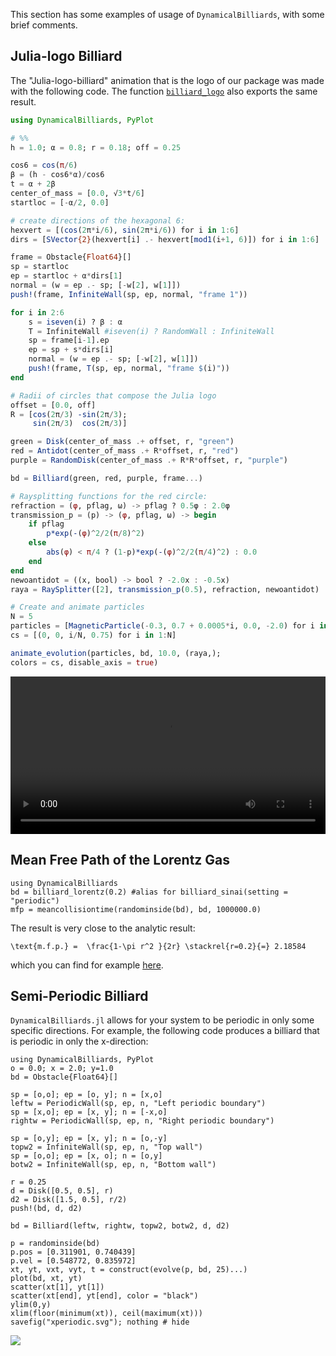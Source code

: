 This section has some examples of usage of `DynamicalBilliards`, with some brief
comments.

## Julia-logo Billiard
The "Julia-logo-billiard" animation that is the logo of our package was made with the following code. The function [`billiard_logo`](@ref) also exports the same result.
```julia
using DynamicalBilliards, PyPlot

# %%
h = 1.0; α = 0.8; r = 0.18; off = 0.25

cos6 = cos(π/6)
β = (h - cos6*α)/cos6
t = α + 2β
center_of_mass = [0.0, √3*t/6]
startloc = [-α/2, 0.0]

# create directions of the hexagonal 6:
hexvert = [(cos(2π*i/6), sin(2π*i/6)) for i in 1:6]
dirs = [SVector{2}(hexvert[i] .- hexvert[mod1(i+1, 6)]) for i in 1:6]

frame = Obstacle{Float64}[]
sp = startloc
ep = startloc + α*dirs[1]
normal = (w = ep .- sp; [-w[2], w[1]])
push!(frame, InfiniteWall(sp, ep, normal, "frame 1"))

for i in 2:6
    s = iseven(i) ? β : α
    T = InfiniteWall #iseven(i) ? RandomWall : InfiniteWall
    sp = frame[i-1].ep
    ep = sp + s*dirs[i]
    normal = (w = ep .- sp; [-w[2], w[1]])
    push!(frame, T(sp, ep, normal, "frame $(i)"))
end

# Radii of circles that compose the Julia logo
offset = [0.0, off]
R = [cos(2π/3) -sin(2π/3);
     sin(2π/3)  cos(2π/3)]

green = Disk(center_of_mass .+ offset, r, "green")
red = Antidot(center_of_mass .+ R*offset, r, "red")
purple = RandomDisk(center_of_mass .+ R*R*offset, r, "purple")

bd = Billiard(green, red, purple, frame...)

# Raysplitting functions for the red circle:
refraction = (φ, pflag, ω) -> pflag ? 0.5φ : 2.0φ
transmission_p = (p) -> (φ, pflag, ω) -> begin
    if pflag
        p*exp(-(φ)^2/2(π/8)^2)
    else
        abs(φ) < π/4 ? (1-p)*exp(-(φ)^2/2(π/4)^2) : 0.0
    end
end
newoantidot = ((x, bool) -> bool ? -2.0x : -0.5x)
raya = RaySplitter([2], transmission_p(0.5), refraction, newoantidot)

# Create and animate particles
N = 5
particles = [MagneticParticle(-0.3, 0.7 + 0.0005*i, 0.0, -2.0) for i in 1:N]
cs = [(0, 0, i/N, 0.75) for i in 1:N]

animate_evolution(particles, bd, 10.0, (raya,);
colors = cs, disable_axis = true)
```

<video width="100%" height="auto" controls>
<source src="https://raw.githubusercontent.com/JuliaDynamics/JuliaDynamicsDocumentation.jl/master/animations/billiards/DynamicalBilliards_v3.mp4?raw=true" type="video/mp4">
</video>

## Mean Free Path of the Lorentz Gas
```@example tut3
using DynamicalBilliards
bd = billiard_lorentz(0.2) #alias for billiard_sinai(setting = "periodic")
mfp = meancollisiontime(randominside(bd), bd, 1000000.0)
```
The result is very close to the analytic result:

``\text{m.f.p.} =  \frac{1-\pi r^2 }{2r} \stackrel{r=0.2}{=} 2.18584 ``

which you can find for example [here](http://www.cmls.polytechnique.fr/perso/golse/Surveys/FGIcmp03.pdf).

## Semi-Periodic Billiard
`DynamicalBilliards.jl` allows for your system to be periodic in only some specific
directions. For example, the following code produces a billiard that is periodic
in only the x-direction:

```@example tut3
using DynamicalBilliards, PyPlot
o = 0.0; x = 2.0; y=1.0
bd = Obstacle{Float64}[]

sp = [o,o]; ep = [o, y]; n = [x,o]
leftw = PeriodicWall(sp, ep, n, "Left periodic boundary")
sp = [x,o]; ep = [x, y]; n = [-x,o]
rightw = PeriodicWall(sp, ep, n, "Right periodic boundary")

sp = [o,y]; ep = [x, y]; n = [o,-y]
topw2 = InfiniteWall(sp, ep, n, "Top wall")
sp = [o,o]; ep = [x, o]; n = [o,y]
botw2 = InfiniteWall(sp, ep, n, "Bottom wall")

r = 0.25
d = Disk([0.5, 0.5], r)
d2 = Disk([1.5, 0.5], r/2)
push!(bd, d, d2)

bd = Billiard(leftw, rightw, topw2, botw2, d, d2)

p = randominside(bd)
p.pos = [0.311901, 0.740439]
p.vel = [0.548772, 0.835972]
xt, yt, vxt, vyt, t = construct(evolve(p, bd, 25)...)
plot(bd, xt, yt)
scatter(xt[1], yt[1])
scatter(xt[end], yt[end], color = "black")
ylim(0,y)
xlim(floor(minimum(xt)), ceil(maximum(xt)))
savefig("xperiodic.svg"); nothing # hide
```
![](xperiodic.svg)
